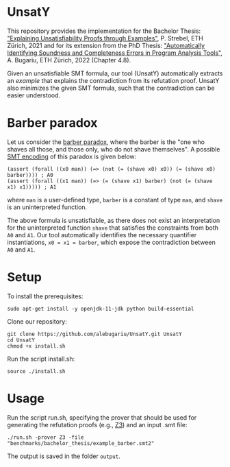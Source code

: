 # UnsatY

This repository provides the implementation for the Bachelor Thesis: ["Explaining Unsatisfiability Proofs through Examples"](https://ethz.ch/content/dam/ethz/special-interest/infk/chair-program-method/pm/documents/Education/Theses/Pascal_Strebel_BA_Report.pdf), P. Strebel, ETH Zürich, 2021 and for its extension from the PhD Thesis: ["Automatically Identifying Soundness and Completeness Errors in Program Analysis Tools"](https://www.research-collection.ethz.ch/bitstream/handle/20.500.11850/548050/Bugariu2022.pdf), A. Bugariu, ETH Zürich, 2022 (Chapter 4.8). 

Given an unsatisfiable SMT formula, our tool (UnsatY) automatically extracts an *example* that explains the contradiction from its refutation proof. UnsatY also minimizes the given SMT formula, such that the contradiction can be easier understood.

# Barber paradox
Let us consider the [barber paradox](https://en.wikipedia.org/wiki/Barber_paradox), where the barber is the "one who shaves all those, and those only, who do not shave themselves". A possible [SMT encoding](benchmarks/bachelor_thesis/example_barber.smt2) of this paradox is given below:

```
(assert (forall ((x0 man)) (=> (not (= (shave x0) x0)) (= (shave x0) barber)))) ; A0
(assert (forall ((x1 man)) (=> (= (shave x1) barber) (not (= (shave x1) x1))))) ; A1

```
where ``man`` is a user-defined type, ``barber`` is a constant of type ``man``, and ``shave`` is an uninterpreted function. 

The above formula is unsatisfiable, as there does not exist an interpretation for the uninterpreted function ``shave`` that satisfies the constraints from both ``A0`` and ``A1``. Our tool automatically identifies the necessary quantifier instantiations, ``x0 = x1 = barber``, which expose the contradiction between ``A0`` and ``A1``.

# Setup

To install the prerequisites:

```
sudo apt-get install -y openjdk-11-jdk python build-essential
```

Clone our repository:

```
git clone https://github.com/alebugariu/UnsatY.git UnsatY
cd UnsatY
chmod +x install.sh
```

Run the script install.sh: 

```
source ./install.sh
```

# Usage

Run the script run.sh, specifying the prover that should be used for generating the refutation proofs (e.g., [Z3](https://github.com/Z3Prover/z3)) and an input .smt file:


```
./run.sh -prover Z3 -file "benchmarks/bachelor_thesis/example_barber.smt2"
```
The output is saved in the folder ``output``.
